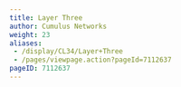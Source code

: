 ```yaml
---
title: Layer Three
author: Cumulus Networks
weight: 23
aliases:
 - /display/CL34/Layer+Three
 - /pages/viewpage.action?pageId=7112637
pageID: 7112637
---
```

